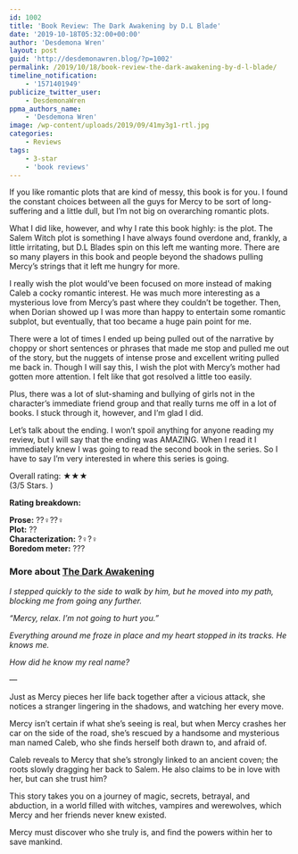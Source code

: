 ```yaml
---
id: 1002
title: 'Book Review: The Dark Awakening by D.L Blade'
date: '2019-10-18T05:32:00+00:00'
author: 'Desdemona Wren'
layout: post
guid: 'http://desdemonawren.blog/?p=1002'
permalink: /2019/10/18/book-review-the-dark-awakening-by-d-l-blade/
timeline_notification:
    - '1571401949'
publicize_twitter_user:
    - DesdemonaWren
ppma_authors_name:
    - 'Desdemona Wren'
image: /wp-content/uploads/2019/09/41my3g1-rtl.jpg
categories:
    - Reviews
tags:
    - 3-star
    - 'book reviews'
---
```


If you like romantic plots that are kind of messy, this book is for you. I found the constant choices between all the guys for Mercy to be sort of long-suffering and a little dull, but I’m not big on overarching romantic plots.

What I did like, however, and why I rate this book highly: is the plot. The Salem Witch plot is something I have always found overdone and, frankly, a little irritating, but D.L Blades spin on this left me wanting more. There are so many players in this book and people beyond the shadows pulling Mercy’s strings that it left me hungry for more.

I really wish the plot would’ve been focused on more instead of making Caleb a cocky romantic interest. He was much more interesting as a mysterious love from Mercy’s past where they couldn’t be together. Then, when Dorian showed up I was more than happy to entertain some romantic subplot, but eventually, that too became a huge pain point for me.

There were a lot of times I ended up being pulled out of the narrative by choppy or short sentences or phrases that made me stop and pulled me out of the story, but the nuggets of intense prose and excellent writing pulled me back in. Though I will say this, I wish the plot with Mercy’s mother had gotten more attention. I felt like that got resolved a little too easily.

Plus, there was a lot of slut-shaming and bullying of girls not in the character’s immediate friend group and that really turns me off in a lot of books. I stuck through it, however, and I’m glad I did.

Let’s talk about the ending. I won’t spoil anything for anyone reading my review, but I will say that the ending was AMAZING. When I read it I immediately knew I was going to read the second book in the series. So I have to say I’m very interested in where this series is going.

Overall rating: ★★★   
(3/5 Stars. )

**Rating breakdown:**

**Prose:** ??‍♀️??‍♀️   
**Plot:** ??  
**Characterization:** ?‍♀️?‍♀️  
**Boredom meter:** ???

### More about [The Dark Awakening](https://amzn.to/2LGqQMx)

*I stepped quickly to the side to walk by him, but he moved into my path, blocking me from going any further.*

*“Mercy, relax. I’m not going to hurt you.”*

*Everything around me froze in place and my heart stopped in its tracks. He knows me.*

*How did he know my real name?*

—

Just as Mercy pieces her life back together after a vicious attack, she notices a stranger lingering in the shadows, and watching her every move.

Mercy isn’t certain if what she’s seeing is real, but when Mercy crashes her car on the side of the road, she’s rescued by a handsome and mysterious man named Caleb, who she finds herself both drawn to, and afraid of.

Caleb reveals to Mercy that she’s strongly linked to an ancient coven; the roots slowly dragging her back to Salem. He also claims to be in love with her, but can she trust him?

This story takes you on a journey of magic, secrets, betrayal, and abduction, in a world filled with witches, vampires and werewolves, which Mercy and her friends never knew existed.

Mercy must discover who she truly is, and find the powers within her to save mankind.